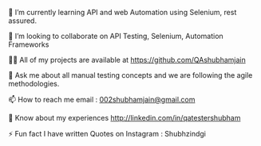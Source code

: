 🌱 I’m currently learning API and web Automation using Selenium, rest assured. 

👯 I’m looking to collaborate on API Testing, Selenium, Automation Frameworks

👨‍💻 All of my projects are available at https://github.com/QAshubhamjain

💬 Ask me about all manual testing concepts and we are following the agile methodologies.  

📫 How to reach me email : 002shubhamjain@gmail.com

📄 Know about my experiences http://linkedin.com/in/qatestershubham

⚡ Fun fact I have written Quotes on Instagram : Shubhzindgi 
